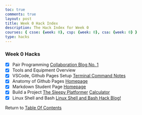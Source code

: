 ```yaml
---
toc: true
comments: true
layout: post
title: Week 0 Hack Index
description: The Hack Index for Week 0
courses: { csse: {week: 0}, csp: {week: 0}, csa: {week: 0} }
type: hacks
---
```


### Week 0 Hacks
- [x] Pair Programming
[Collaboration Blog No. 1](https://rachit-j.github.io/Rackets-Blog/c1.4/2023/08/22/Collaborations!-Week-0.html)
- [x] Tools and Equipment Overview
- [x] VSCode, Github Pages Setup
[Terminal Command Notes](https://rachit-j.github.io/Rackets-Blog/c1.4/2023/08/21/Terminal_Commands.html)
- [x] Anatomy of Github Pages
[Homepage](https://rachit-j.github.io/Rackets-Blog/)
- [x] Markdown Student Page
[Homepage](https://rachit-j.github.io/Rackets-Blog/)
- [x] Build a Project
[The Sleepy Platformer](https://rachit-j.github.io/Rackets-Blog/game)
[Calculator](https://rachit-j.github.io/Rackets-Blog/calculator)
- [x] Linux Shell and Bash
[Linux Shell and Bash Hack Blog!](https://rachit-j.github.io/Rackets-Blog/c4.1/2023/08/22/linux-shell-and-bash.html)

Return to [Table Of Contents](/Rackets-Blog/lbbook)